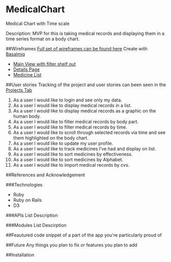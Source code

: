 # MedicalChart
Medical Chart with Time scale

Description: MVP for this is taking medical records and displaying them in a time series format on a body chart.

##Wireframes
[Full set of wireframes can be found here](https://github.com/TLukeMcDonald/MedicalChart/tree/master/Assets/Wireframes) Create with [Basalmiq](https://balsamiq.cloud/srwjz/p6u5k)
- [Main View with filter shelf out](https://github.com/TLukeMcDonald/MedicalChart/blob/master/Assets/Wireframes/Filter.png)
- [Details Page](https://github.com/TLukeMcDonald/MedicalChart/blob/master/Assets/Wireframes/Detail%20Record.png)
- [Medicine List](https://github.com/TLukeMcDonald/MedicalChart/blob/master/Assets/Wireframes/Medicine%20Details.png)

##User stories 
Tracking of the project and user stories can been seen in the [Projects Tab](https://github.com/TLukeMcDonald/MedicalChart/projects)
1. As a user I would like to login and see only my data.
1. As a user I would like to display medical records in a list.
1. As a user I would like to display medical records as a graphic on the human body.
1. As a user I would like to filter medical records by body part.
1. As a user I would like to filter medical records by time.
1. As a user I would like to scroll through selected records via time and see them highlighted on the body chart.
1. As a user I would like to update my user profile.
1. As a user I would like to track medicines I’ve had and display on list.
1. As a user I would like to sort medicines by effectiveness.
1. As a user I would like to sort medicines by Alphabet.
1. As a user I would like to import medical records by cvs.

##References and Acknowledgement 


###Technologies
- Ruby
- Ruby on Rails
- D3

###APIs
List
Description

###Modules
List
Descirption

##Feautured code snippet of a part of the app you're particularly proud of

##Future Any things you plan to fix or features you plan to add

##Installation
